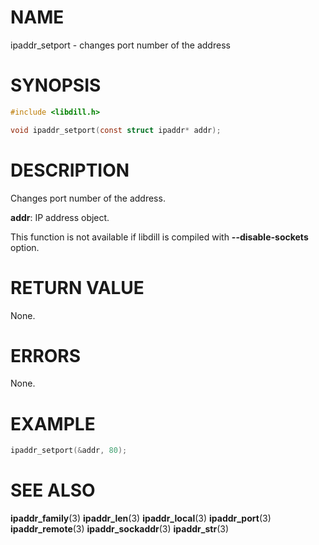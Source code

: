 # NAME

ipaddr_setport - changes port number of the address

# SYNOPSIS

```c
#include <libdill.h>

void ipaddr_setport(const struct ipaddr* addr);
```

# DESCRIPTION

Changes port number of the address.

**addr**: IP address object.

This function is not available if libdill is compiled with **--disable-sockets** option.

# RETURN VALUE

None.

# ERRORS

None.

# EXAMPLE

```c
ipaddr_setport(&addr, 80);
```

# SEE ALSO

**ipaddr_family**(3) **ipaddr_len**(3) **ipaddr_local**(3) **ipaddr_port**(3) **ipaddr_remote**(3) **ipaddr_sockaddr**(3) **ipaddr_str**(3) 

